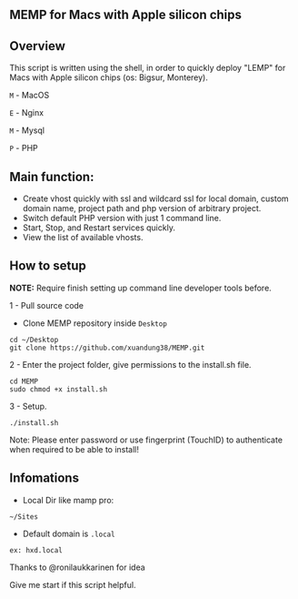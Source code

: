 ## MEMP for Macs with Apple silicon chips 

## Overview
This script is written using the shell, in order to quickly deploy "LEMP" for Macs with Apple silicon chips (os: Bigsur, Monterey).

`M` - MacOS

`E` - Nginx

`M` - Mysql

`P` - PHP


##  Main function:

- Create vhost quickly with ssl and wildcard ssl for local domain, custom domain name, project path and php version of arbitrary project.
- Switch default PHP version with just 1 command line.
- Start, Stop, and Restart services quickly.
- View the list of available vhosts.

## How to setup
**NOTE:**  Require finish setting up command line developer tools before.

1 - Pull source code
- Clone MEMP repository inside `Desktop`
```
cd ~/Desktop
git clone https://github.com/xuandung38/MEMP.git
```
2 - Enter the project folder, give permissions to the install.sh file.
```
cd MEMP
sudo chmod +x install.sh
```

3 - Setup.

```
./install.sh
```

Note: Please enter password or use fingerprint (TouchID) to authenticate when required to be able to install!

## Infomations

- Local Dir like mamp pro:

```
~/Sites
```

- Default domain is `.local`

```
ex: hxd.local
```

Thanks to @ronilaukkarinen for idea

Give me start if this script helpful.
